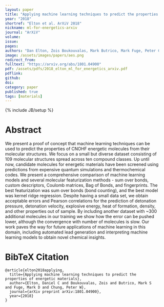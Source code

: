 ```yaml
---
layout: paper
title: "Applying machine learning techniques to predict the properties of energetic materials"
year: "2018"
shortref: "Elton et al. ArXiV 2018"
nickname: ml-for-energetics-arxiv
journal: "ArXiV"
volume: 
issue: 
pages: 
authors: "Dan Elton, Zois Boukouvalas, Mark Butrico, Mark Fuge, Peter Chung"
image: /assets/images/papers/aes.png
redirect_from: 
fulltext: "https://arxiv.org/abs/1801.04900"
pdf: /assets/pdfs/2018_elton_ml_for_energetics_arxiv.pdf
pdflink: 
github: 
doi: 
category: paper
published: true
tags: [materials]
---
```

{% include JB/setup %}

# Abstract 

We present a proof of concept that machine learning techniques can be used to predict the properties of CNOHF energetic molecules from their molecular structures. We focus on a small but diverse dataset consisting of 109 molecular structures spread across ten compound classes. Up until now, candidate molecules for energetic materials have been screened using predictions from expensive quantum simulations and thermochemical codes. We present a comprehensive comparison of machine learning models and several molecular featurization methods - sum over bonds, custom descriptors, Coulomb matrices, Bag of Bonds, and fingerprints. The best featurization was sum over bonds (bond counting), and the best model was kernel ridge regression. Despite having a small data set, we obtain acceptable errors and Pearson correlations for the prediction of detonation pressure, detonation velocity, explosive energy, heat of formation, density, and other properties out of sample. By including another dataset with ~300 additional molecules in our training we show how the error can be pushed lower, although the convergence with number of molecules is slow. Our work paves the way for future applications of machine learning in this domain, including automated lead generation and interpreting machine learning models to obtain novel chemical insights.


# BibTeX Citation

```
@article{elton2018applying,
  title={Applying machine learning techniques to predict the properties of energetic materials},
  author={Elton, Daniel C and Boukouvalas, Zois and Butrico, Mark S and Fuge, Mark D and Chung, Peter W},
  journal={arXiv preprint arXiv:1801.04900},
  year={2018}
}
```
